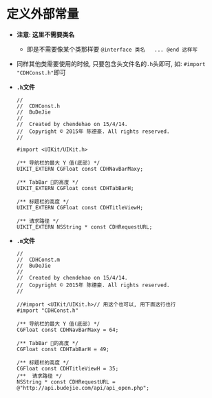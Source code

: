 # 定义外部常量

- **注意: 这里不需要类名**
    - 即是不需要像某个类那样要 `@interface 类名   ... @end 这样写`
- 同样其他类需要使用的时候, 只要包含头文件名的`.h`头即可, 如: `#import "CDHConst.h"`即可



- **`.h`文件**

  ```objc
  //
  //  CDHConst.h
  //  BuDeJie
  //
  //  Created by chendehao on 15/4/14.
  //  Copyright © 2015年 陈德豪. All rights reserved.
  //

  #import <UIKit/UIKit.h>

  /** 导航栏的最大 Y 值(底部) */
  UIKIT_EXTERN CGFloat const CDHNavBarMaxy;

  /** TabBar 的高度 */
  UIKIT_EXTERN CGFloat const CDHTabBarH;

  /** 标题栏的高度 */
  UIKIT_EXTERN CGFloat const CDHTitleViewH;

  /** 请求路径 */
  UIKIT_EXTERN NSString * const CDHRequestURL;
  ```



- **`.m`文件**

  ```objc
  //
  //  CDHConst.m
  //  BuDeJie
  //
  //  Created by chendehao on 15/4/14.
  //  Copyright © 2015年 陈德豪. All rights reserved.
  //

  //#import <UIKit/UIKit.h>// 用这个也可以, 用下面这行也行
  #import "CDHConst.h"

  /** 导航栏的最大 Y 值(底部) */
  CGFloat const CDHNavBarMaxy = 64;

  /** TabBar 的高度 */
  CGFloat const CDHTabBarH = 49;

  /** 标题栏的高度 */
  CGFloat const CDHTitleViewH = 35;
  /**  请求路径 */
  NSString * const CDHRequestURL = @"http://api.budejie.com/api/api_open.php";
  ```